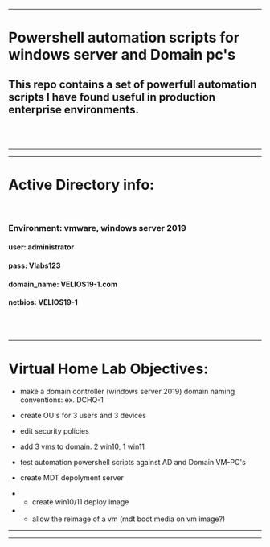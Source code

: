 

----
# Powershell automation scripts for windows server and Domain pc's

## This repo contains a set of powerfull automation scripts I have found useful in production enterprise environments. 




<br>
<br>

----
----
# Active Directory info:


<br>

### Environment: vmware, windows server 2019

#### user: administrator
#### pass: Vlabs123
#### domain_name: VELIOS19-1.com
#### netbios: VELIOS19-1

<br><br>

---------------------------------------------------------
# Virtual Home Lab Objectives:


- make a domain controller (windows server 2019)
domain naming conventions:
ex. DCHQ-1


- create OU's for 3 users and 3 devices
- edit security policies


- add 3 vms to domain. 2 win10, 1 win11

- test automation powershell scripts against AD and Domain VM-PC's

- create MDT depolyment server
- - create win10/11 deploy image
- - allow the reimage of a vm (mdt boot media on vm image?)



---------------------------------------------------------
---------------------------------------------------------
